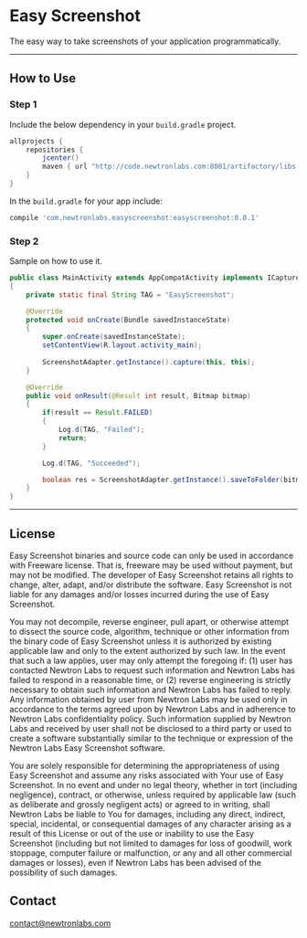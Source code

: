 # Easy Screenshot

The easy way to take screenshots of your application programmatically.

---

## How to Use 

### Step 1

Include the below dependency in your `build.gradle` project.

```gradle
allprojects {
    repositories {
        jcenter()
        maven { url "http://code.newtronlabs.com:8081/artifactory/libs-release-local" }
    }
}
```

In the `build.gradle` for your app include:

```gradle
compile 'com.newtronlabs.easyscreenshot:easyscreenshot:0.0.1'
```
### Step 2

Sample on how to use it.

```java
public class MainActivity extends AppCompatActivity implements ICaptureListener
{
    private static final String TAG = "EasyScreenshot";

    @Override
    protected void onCreate(Bundle savedInstanceState)
    {
        super.onCreate(savedInstanceState);
        setContentView(R.layout.activity_main);
        
        ScreenshotAdapter.getInstance().capture(this, this);
    }

    @Override
    public void onResult(@Result int result, Bitmap bitmap)
    {
        if(result == Result.FAILED)
        {
            Log.d(TAG, "Failed");
            return;
        }

        Log.d(TAG, "Succeeded");

        boolean res = ScreenshotAdapter.getInstance().saveToFolder(bitmap, "Screenshots", "MyScreenshot");   
    }
}
```

---

## License

Easy Screenshot binaries and source code can only be used in accordance with Freeware license. That is, freeware may be used without payment, but may not be modified. The developer of Easy Screenshot retains all rights to change, alter, adapt, and/or distribute the software. Easy Screenshot is not liable for any damages and/or losses incurred during the use of Easy Screenshot.

You may not decompile, reverse engineer, pull apart, or otherwise attempt to dissect the source code, algorithm, technique or other information from the binary code of Easy Screenshot unless it is authorized by existing applicable law and only to the extent authorized by such law. In the event that such a law applies, user may only attempt the foregoing if: (1) user has contacted Newtron Labs to request such information and Newtron Labs has failed to respond in a reasonable time, or (2) reverse engineering is strictly necessary to obtain such information and Newtron Labs has failed to reply. Any information obtained by user from Newtron Labs may be used only in accordance to the terms agreed upon by Newtron Labs and in adherence to Newtron Labs confidentiality policy. Such information supplied by Newtron Labs and received by user shall not be disclosed to a third party or used to create a software substantially similar to the technique or expression of the Newtron Labs Easy Screenshot software.

You are solely responsible for determining the appropriateness of using Easy Screenshot and assume any risks associated with Your use of Easy Screenshot. In no event and under no legal theory, whether in tort (including negligence), contract, or otherwise, unless required by applicable law (such as deliberate and grossly negligent acts) or agreed to in writing, shall Newtron Labs be liable to You for damages, including any direct, indirect, special, incidental, or consequential damages of any character arising as a result of this License or out of the use or inability to use the Easy Screenshot (including but not limited to damages for loss of goodwill, work stoppage, computer failure or malfunction, or any and all other commercial damages or losses), even if Newtron Labs has been advised of the possibility of such damages. 

## Contact

contact@newtronlabs.com
